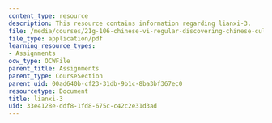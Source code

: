```yaml
---
content_type: resource
description: This resource contains information regarding lianxi-3.
file: /media/courses/21g-106-chinese-vi-regular-discovering-chinese-cultures-and-societies-spring-2003/33e4128eddf81fd8675cc42c2e31d3ad_MIT21G_106S03_lianxi3.pdf
file_type: application/pdf
learning_resource_types:
- Assignments
ocw_type: OCWFile
parent_title: Assignments
parent_type: CourseSection
parent_uid: 00ad640b-cf23-31db-9b1c-8ba3bf367ec0
resourcetype: Document
title: lianxi-3
uid: 33e4128e-ddf8-1fd8-675c-c42c2e31d3ad
---
```

